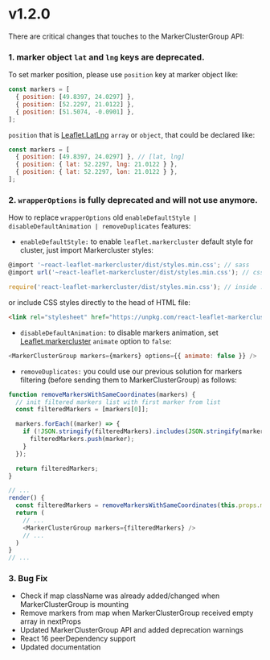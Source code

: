 # v1.2.0
There are critical changes that touches to the MarkerClusterGroup API:

### **1.** marker object `lat` and `lng` keys are deprecated.
To set marker position, please use `position` key at marker object like:
```javascript
const markers = [
  { position: [49.8397, 24.0297] },
  { position: [52.2297, 21.0122] },
  { position: [51.5074, -0.0901] },
];
```
`position` that is [Leaflet.LatLng](http://leafletjs.com/reference-1.2.0.html#latlng)
`array` or `object`, that could be declared like:
```javascript
const markers = [
  { position: [49.8397, 24.0297] }, // [lat, lng]
  { position: { lat: 52.2297, lng: 21.0122 } },
  { position: { lat: 52.2297, lon: 21.0122 } },
];
```

### **2.** `wrapperOptions` is fully deprecated and will not use anymore.
How to replace `wrapperOptions` old `enableDefaultStyle | disableDefaultAnimation | removeDuplicates` features:
- `enableDefaultStyle:` to enable `leaflet.markercluster` default style for cluster,
just import Markercluster styles:
```javascript
@import '~react-leaflet-markercluster/dist/styles.min.css'; // sass
@import url('~react-leaflet-markercluster/dist/styles.min.css'); // css

require('react-leaflet-markercluster/dist/styles.min.css'); // inside .js file
```
or include CSS styles directly to the head of HTML file:
```html
<link rel="stylesheet" href="https://unpkg.com/react-leaflet-markercluster/dist/styles.min.css" />
```
- `disableDefaultAnimation:` to disable markers animation, set [Leaflet.markercluster](https://github.com/Leaflet/Leaflet.markercluster/#enabled-by-default-boolean-options)
`animate` option to `false`:
```javascript
<MarkerClusterGroup markers={markers} options={{ animate: false }} />
```
- `removeDuplicates:` you could use our previous solution for markers filtering
(before sending them to MarkerClusterGroup) as follows:
```javascript
function removeMarkersWithSameCoordinates(markers) {
  // init filtered markers list with first marker from list
  const filteredMarkers = [markers[0]];

  markers.forEach((marker) => {
    if (!JSON.stringify(filteredMarkers).includes(JSON.stringify(marker))) {
      filteredMarkers.push(marker);
    }
  });

  return filteredMarkers;
}

// ...
render() {
  const filteredMarkers = removeMarkersWithSameCoordinates(this.props.markers);
  return (
    // ...
    <MarkerClusterGroup markers={filteredMarkers} />
    // ...
  )
}
// ...
```

### **3.** Bug Fix
- Check if map className was already added/changed when MarkerClusterGroup is mounting
- Remove markers from map when MarkerClusterGroup received empty array in nextProps
- Updated MarkerClusterGroup API and added deprecation warnings
- React 16 peerDependency support
- Updated documentation
